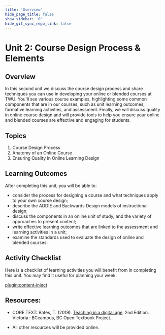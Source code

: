 ```yaml
---
title: 'Overview'
hide_page_title: false
show_sidebar: '0'
hide_git_sync_repo_link: false
---
```

# Unit 2: Course Design Process & Elements
## Overview
In this second unit we discuss the course design process and share techniques you can use in developing your online or blended courses at TWU.  You'll see various course examples, highlighting some common components that are in our courses, such as unit learning outcomes, formative learning activities, and assessment.  Finally, we will discuss quality in online course design and will provide tools to help you ensure your online and blended courses are effective and engaging for students.


## Topics
1. Course Design Process
1. Anatomy of an Online Course
1. Ensuring Quality in Online Learning Design



## Learning Outcomes
After completing this unit, you will be able to:
 - consider the process for designing a course and what techniques apply to your own course design;
 - describe the ADDIE and Backwards Design models of instructional design;
 - discuss the components in an online unit of study, and the variety of approaches to present content;
 - write effective learning outcomes that are linked to the assessment and learning activities in a unit;
 - examine the standards used to evaluate the design of online and blended courses.  


## Activity Checklist
Here is a checklist of learning activities you will benefit from in completing this unit. You may find it useful for planning your week.

[plugin:content-inject](_schedule)


## Resources:
- CORE TEXT: Bates, T. (2019). [Teaching in a digital age](https://pressbooks.bccampus.ca/teachinginadigitalagev2/). 2nd Edition. Victoria : BCcampus, BC Open Textbook Project.

- All other resources will be provided online.
